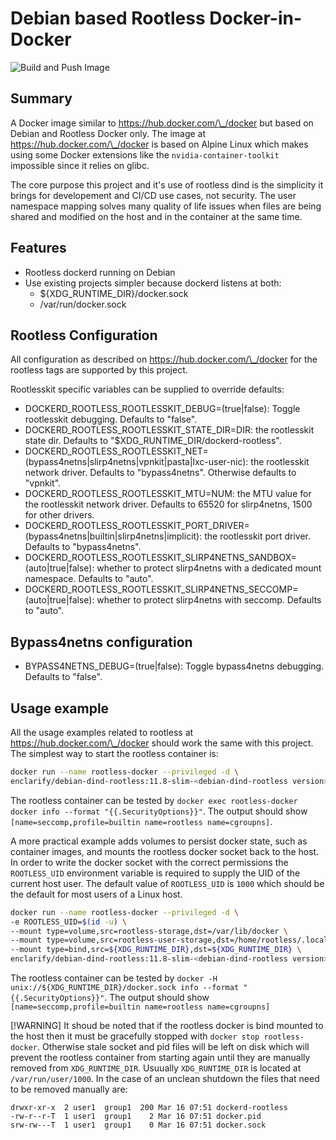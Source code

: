 # Debian based Rootless Docker-in-Docker

![Build and Push Image](https://github.com/enclarify/debian-dind-rootless/actions/workflows/build_push_image.yml/badge.svg)

## Summary

A Docker image similar to https://hub.docker.com/\_/docker but based on Debian and Rootless Docker only. The image at https://hub.docker.com/\_/docker is based on Alpine Linux which makes using some Docker extensions like the `nvidia-container-toolkit` impossible since it relies on glibc.

The core purpose this project and it's use of rootless dind is the simplicity it brings for developement and CI/CD use cases, not security. The user namespace mapping solves many quality of life issues when files are being shared and modified on the host and in the container at the same time.

## Features

- Rootless dockerd running on Debian
- Use existing projects simpler because dockerd listens at both:
    - ${XDG_RUNTIME_DIR}/docker.sock 
    - /var/run/docker.sock 

## Rootless Configuration

All configuration as described on https://hub.docker.com/\_/docker for the rootless tags are supported by this project.

Rootlesskit specific variables can be supplied to override defaults:

- DOCKERD_ROOTLESS_ROOTLESSKIT_DEBUG=(true|false): Toggle rootlesskit debugging. Defaults to "false".
- DOCKERD_ROOTLESS_ROOTLESSKIT_STATE_DIR=DIR: the rootlesskit state dir. Defaults to "$XDG_RUNTIME_DIR/dockerd-rootless".
- DOCKERD_ROOTLESS_ROOTLESSKIT_NET=(bypass4netns|slirp4netns|vpnkit|pasta|lxc-user-nic): the rootlesskit network driver. Defaults to "bypass4netns". Otherwise defaults to "vpnkit".
- DOCKERD_ROOTLESS_ROOTLESSKIT_MTU=NUM: the MTU value for the rootlesskit network driver. Defaults to 65520 for slirp4netns, 1500 for other drivers.
- DOCKERD_ROOTLESS_ROOTLESSKIT_PORT_DRIVER=(bypass4netns|builtin|slirp4netns|implicit): the rootlesskit port driver. Defaults to "bypass4netns".
- DOCKERD_ROOTLESS_ROOTLESSKIT_SLIRP4NETNS_SANDBOX=(auto|true|false): whether to protect slirp4netns with a dedicated mount namespace. Defaults to "auto".
- DOCKERD_ROOTLESS_ROOTLESSKIT_SLIRP4NETNS_SECCOMP=(auto|true|false): whether to protect slirp4netns with seccomp. Defaults to "auto".

## Bypass4netns configuration

- BYPASS4NETNS_DEBUG=(true|false): Toggle bypass4netns debugging. Defaults to "false".

## Usage example

All the usage examples related to rootless at https://hub.docker.com/\_/docker should work the same with this project. The simplest way to start the rootless container is:

```bash
docker run --name rootless-docker --privileged -d \
enclarify/debian-dind-rootless:11.8-slim-<debian-dind-rootless version>
```
The rootless container can be tested by `docker exec rootless-docker docker info --format "{{.SecurityOptions}}"`. The output should show `[name=seccomp,profile=builtin name=rootless name=cgroupns]`. 

A more practical example adds volumes to persist docker state, such as container images, and mounts the rootless docker socket back to the host. In order to write the docker socket with the correct permissions the `ROOTLESS_UID` environment variable is required to supply the UID of the current host user. The default value of `ROOTLESS_UID` is `1000` which should be the default for most users of a Linux host. 

```bash
docker run --name rootless-docker --privileged -d \
-e ROOTLESS_UID=$(id -u) \
--mount type=volume,src=rootless-storage,dst=/var/lib/docker \
--mount type=volume,src=rootless-user-storage,dst=/home/rootless/.local/share/docker \
--mount type=bind,src=${XDG_RUNTIME_DIR},dst=${XDG_RUNTIME_DIR} \
enclarify/debian-dind-rootless:11.8-slim-<debian-dind-rootless version>
```

The rootless container can be tested by `docker -H unix://${XDG_RUNTIME_DIR}/docker.sock info --format "{{.SecurityOptions}}"`. The output should show `[name=seccomp,profile=builtin name=rootless name=cgroupns]`

[!WARNING]
It shoud be noted that if the rootless docker is bind mounted to the host then it must be gracefully stopped with `docker stop rootless-docker`. Otherwise stale socket and pid files will be left on disk which will prevent the rootless container from starting again until they are manually removed from `XDG_RUNTIME_DIR`. Usuually `XDG_RUNTIME_DIR` is located at `/var/run/user/1000`. In the case of an unclean shutdown the files that need to be removed manually are:

```
drwxr-xr-x  2 user1  group1  200 Mar 16 07:51 dockerd-rootless
-rw-r--r-T  1 user1  group1    2 Mar 16 07:51 docker.pid
srw-rw---T  1 user1  group1    0 Mar 16 07:51 docker.sock
```

